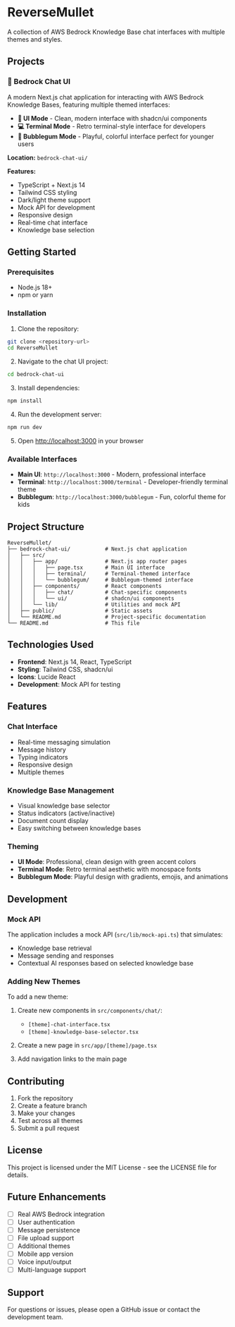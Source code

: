 # ReverseMullet

A collection of AWS Bedrock Knowledge Base chat interfaces with multiple themes and styles.

## Projects

### 🚀 Bedrock Chat UI

A modern Next.js chat application for interacting with AWS Bedrock Knowledge Bases, featuring multiple themed interfaces:

- **🎨 UI Mode** - Clean, modern interface with shadcn/ui components
- **💻 Terminal Mode** - Retro terminal-style interface for developers
- **🌈 Bubblegum Mode** - Playful, colorful interface perfect for younger users

**Location:** `bedrock-chat-ui/`

**Features:**
- TypeScript + Next.js 14
- Tailwind CSS styling
- Dark/light theme support
- Mock API for development
- Responsive design
- Real-time chat interface
- Knowledge base selection

## Getting Started

### Prerequisites

- Node.js 18+ 
- npm or yarn

### Installation

1. Clone the repository:
```bash
git clone <repository-url>
cd ReverseMullet
```

2. Navigate to the chat UI project:
```bash
cd bedrock-chat-ui
```

3. Install dependencies:
```bash
npm install
```

4. Run the development server:
```bash
npm run dev
```

5. Open [http://localhost:3000](http://localhost:3000) in your browser

### Available Interfaces

- **Main UI**: `http://localhost:3000` - Modern, professional interface
- **Terminal**: `http://localhost:3000/terminal` - Developer-friendly terminal theme
- **Bubblegum**: `http://localhost:3000/bubblegum` - Fun, colorful theme for kids

## Project Structure

```
ReverseMullet/
├── bedrock-chat-ui/           # Next.js chat application
│   ├── src/
│   │   ├── app/               # Next.js app router pages
│   │   │   ├── page.tsx       # Main UI interface
│   │   │   ├── terminal/      # Terminal-themed interface
│   │   │   └── bubblegum/     # Bubblegum-themed interface
│   │   ├── components/        # React components
│   │   │   ├── chat/          # Chat-specific components
│   │   │   └── ui/            # shadcn/ui components
│   │   └── lib/               # Utilities and mock API
│   ├── public/                # Static assets
│   └── README.md              # Project-specific documentation
└── README.md                  # This file
```

## Technologies Used

- **Frontend**: Next.js 14, React, TypeScript
- **Styling**: Tailwind CSS, shadcn/ui
- **Icons**: Lucide React
- **Development**: Mock API for testing

## Features

### Chat Interface
- Real-time messaging simulation
- Message history
- Typing indicators
- Responsive design
- Multiple themes

### Knowledge Base Management
- Visual knowledge base selector
- Status indicators (active/inactive)
- Document count display
- Easy switching between knowledge bases

### Theming
- **UI Mode**: Professional, clean design with green accent colors
- **Terminal Mode**: Retro terminal aesthetic with monospace fonts
- **Bubblegum Mode**: Playful design with gradients, emojis, and animations

## Development

### Mock API

The application includes a mock API (`src/lib/mock-api.ts`) that simulates:
- Knowledge base retrieval
- Message sending and responses
- Contextual AI responses based on selected knowledge base

### Adding New Themes

To add a new theme:

1. Create new components in `src/components/chat/`:
   - `[theme]-chat-interface.tsx`
   - `[theme]-knowledge-base-selector.tsx`

2. Create a new page in `src/app/[theme]/page.tsx`

3. Add navigation links to the main page

## Contributing

1. Fork the repository
2. Create a feature branch
3. Make your changes
4. Test across all themes
5. Submit a pull request

## License

This project is licensed under the MIT License - see the LICENSE file for details.

## Future Enhancements

- [ ] Real AWS Bedrock integration
- [ ] User authentication
- [ ] Message persistence
- [ ] File upload support
- [ ] Additional themes
- [ ] Mobile app version
- [ ] Voice input/output
- [ ] Multi-language support

## Support

For questions or issues, please open a GitHub issue or contact the development team.